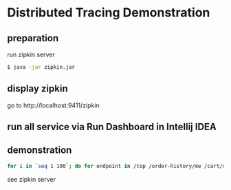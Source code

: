 # Distributed Tracing Demonstration
## preparation
run zipkin server
```bash
$ java -jar zipkin.jar
```

## display zipkin
go to http://localhost:9411/zipkin

## run all service via Run Dashboard in Intellij IDEA

## demonstration
```bash
for i in `seq 1 100`; do for endpoint in /top /order-history/me /cart/me/detail /cart/me/checkout ; do curl -s 'http://localhost:8081'$endpoint 2>&1 >/dev/null ; done ; done ; echo done
```

see zipkin server

